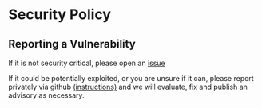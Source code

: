 # Security Policy

## Reporting a Vulnerability

If it is not security critical, please open an [issue](https://github.com/GoogleContainerTools/rules_distroless/issues)

If it could be potentially exploited, or you are unsure if it can,
please report privately via github [(instructions)](https://docs.github.com/en/code-security/security-advisories/guidance-on-reporting-and-writing-information-about-vulnerabilities/privately-reporting-a-security-vulnerability)
and we will evaluate, fix and publish an advisory as necessary.
